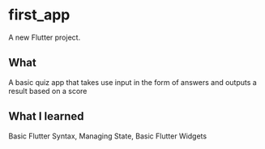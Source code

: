 # first_app

A new Flutter project.

## What

A basic quiz app that takes use input in the form of answers and outputs a result based on a score

## What I learned

Basic Flutter Syntax, Managing State, Basic Flutter Widgets
